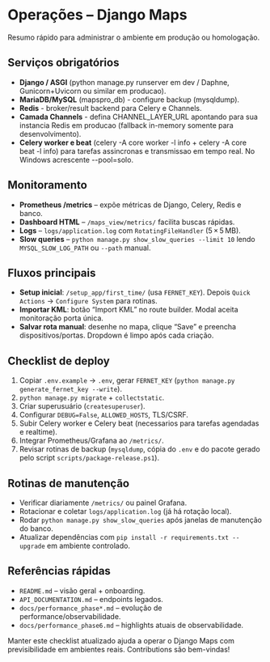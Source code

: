# Operações – Django Maps

Resumo rápido para administrar o ambiente em produção ou homologação.

## Serviços obrigatórios
- **Django / ASGI** (python manage.py runserver em dev / Daphne, Gunicorn+Uvicorn ou similar em producao).
- **MariaDB/MySQL** (mapspro_db) - configure backup (mysqldump).
- **Redis** - broker/result backend para Celery e Channels.
- **Camada Channels** - defina CHANNEL_LAYER_URL apontando para sua instancia Redis em producao (fallback in-memory somente para desenvolvimento).
- **Celery worker e beat** (celery -A core worker -l info + celery -A core beat -l info) para tarefas assincronas e transmissao em tempo real. No Windows acrescente --pool=solo.


## Monitoramento
- **Prometheus /metrics** – expõe métricas de Django, Celery, Redis e banco.
- **Dashboard HTML** – `/maps_view/metrics/` facilita buscas rápidas.
- **Logs** – `logs/application.log` com `RotatingFileHandler` (5 × 5 MB).
- **Slow queries** – `python manage.py show_slow_queries --limit 10` lendo `MYSQL_SLOW_LOG_PATH` ou `--path` manual.

## Fluxos principais
- **Setup inicial**: `/setup_app/first_time/` (usa `FERNET_KEY`). Depois `Quick Actions` → `Configure System` para rotinas.
- **Importar KML**: botão “Import KML” no route builder. Modal aceita monitoração porta única.
- **Salvar rota manual**: desenhe no mapa, clique “Save” e preencha dispositivos/portas. Dropdown é limpo após cada criação.

## Checklist de deploy
1. Copiar `.env.example` → `.env`, gerar `FERNET_KEY` (`python manage.py generate_fernet_key --write`).
2. `python manage.py migrate` + `collectstatic`.
3. Criar superusuário (`createsuperuser`).
4. Configurar `DEBUG=False`, `ALLOWED_HOSTS`, TLS/CSRF.
5. Subir Celery worker e Celery beat (necessarios para tarefas agendadas e realtime).
6. Integrar Prometheus/Grafana ao `/metrics/`.
7. Revisar rotinas de backup (`mysqldump`, cópia do `.env` e do pacote gerado pelo script `scripts/package-release.ps1`).

## Rotinas de manutenção
- Verificar diariamente `/metrics/` ou painel Grafana.
- Rotacionar e coletar `logs/application.log` (já há rotação local).
- Rodar `python manage.py show_slow_queries` após janelas de manutenção do banco.
- Atualizar dependências com `pip install -r requirements.txt --upgrade` em ambiente controlado.

## Referências rápidas
- `README.md` – visão geral + onboarding.
- `API_DOCUMENTATION.md` – endpoints legados.
- `docs/performance_phase*.md` – evolução de performance/observabilidade.
- `docs/performance_phase6.md` – highlights atuais de observabilidade.

Manter este checklist atualizado ajuda a operar o Django Maps com previsibilidade em ambientes reais. Contributions são bem-vindas!
